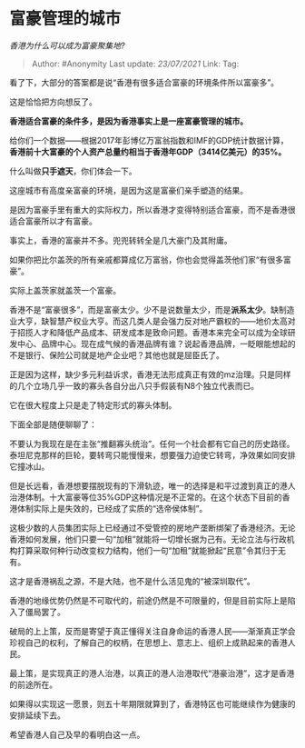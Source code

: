 # 富豪管理的城市
*香港为什么可以成为富豪聚集地?*

> Author: #Anonymity
> Last update: *23/07/2021* 
> Link:
> Tag:  

 
看了下，大部分的答案都是说“香港有很多适合富豪的环境条件所以富豪多”。

这是恰恰把方向想反了。

**香港适合富豪的条件多，是因为香港事实上是一座富豪管理的城市。**

给你们一个数据——根据2017年彭博亿万富翁指数和IMF的GDP统计数据计算，**香港前十大富豪的个人资产总量约相当于香港年GDP（3414亿美元）的35%。**

什么叫做**只手遮天**，你们体会一下。

  


这座城市有高度亲富豪的环境，是因为这是富豪们亲手塑造的结果。

是因为富豪手里有重大的实际权力，所以香港才变得特别适合富豪，而不是香港很适合富豪所以才有富豪。

事实上，香港的富豪并不多。兜兜转转全是几大豪门及其附庸。

如果你把比尔盖茨的所有亲戚都算成亿万富翁，你也会觉得盖茨他们家“有很多富豪”。

实际上盖茨家就盖茨一个富豪。

香港不是“富豪很多”，而是富豪太少。少不是说数量太少，而是**派系太少**。缺制造业大亨，缺智慧产权业大亨。而这几类人是会强力反对地产霸权的——地价太高对于招揽人才和降低产品成本、研发成本是致命问题。香港本来完全可以成为全球研发中心、品牌中心。现在成气候的香港品牌有谁？说起香港品牌，一眨眼能想起的不是银行、保险公司就是地产企业吧？其他也就是屈臣氏了。

正是因为这样，缺少多元利益诉求，香港无法形成真正有效的mz治理。只是同样的几个立场几乎一致的寡头各自分出八只手假装有N8个独立代表而已。

它在很大程度上只是走了特定形式的寡头体制。

下面全部是随便聊聊了：

不要认为我现在是在主张“推翻寡头统治”。任何一个社会都有它自己的历史路径。泰坦尼克那样的巨轮，要转弯只能慢慢来，想要强力迫使它转弯，净效果如同安排它撞冰山。

但是长远看，香港想要摆脱现有的下滑轨迹，唯一的选择是和平过渡到真正的港人治港体制。十大富豪等位35%GDP这种情况是不正常的。在这个状态下目前的香港体制实际上是失效的，已经成了实质的“选帝侯体制”。

这极少数的人员集团实际上已经通过不受管控的房地产垄断绑架了香港经济。无论香港如何发展，他们只要一句“加租”就能将一切增长据为己有。无论立法与行政机构打算采取何种行动改变权力结构，他们一句“加租”就能掀起“民意”令其归于无有。

这才是香港祸乱之源，不是大陆，也不是什么活见鬼的“被深圳取代”。

香港的地缘优势仍然是不可取代的，前途仍然是不可限量的，但是目前实际上是陷入了僵局罢了。

破局的上上策，反而是寄望于真正懂得关注自身命运的香港人民——渐渐真正学会珍视自己的权利，了解自己的权柄，在思想上、意志上、组织上成熟起来的香港人民。

最上策，是实现真正的港人治港，以真正的港人治港取代“港豪治港”，这才是香港的前途所在。

如果得以实现这一愿景，则五十年期限就算到了，香港特区也可能继续作为健康的安排延续下去。

希望香港人自己及早的看明白这一点。



